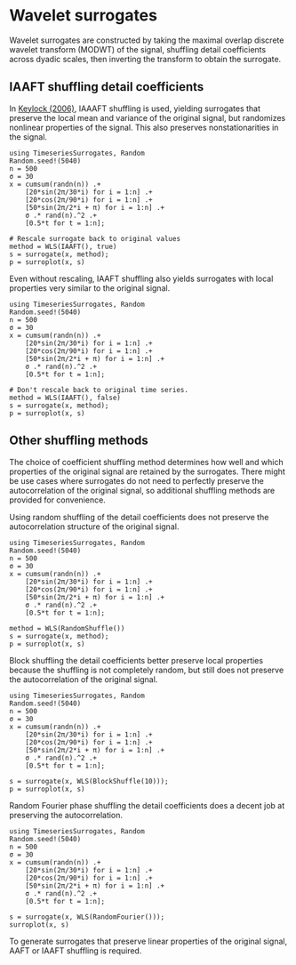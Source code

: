 # Wavelet surrogates

Wavelet surrogates are constructed by taking the maximal overlap 
discrete wavelet transform (MODWT) of the signal, shuffling detail 
coefficients across dyadic scales, then inverting the transform to 
obtain the surrogate. 

## IAAFT shuffling detail coefficients

In [Keylock (2006)](https://journals.aps.org/pre/abstract/10.1103/PhysRevE.73.036707), 
IAAAFT shuffling is used, yielding surrogates that preserve the local mean and 
variance of the original signal, but randomizes nonlinear properties of the signal.
This also preserves nonstationarities in the signal.

```@example MAIN
using TimeseriesSurrogates, Random
Random.seed!(5040)
n = 500
σ = 30
x = cumsum(randn(n)) .+ 
    [20*sin(2π/30*i) for i = 1:n] .+ 
    [20*cos(2π/90*i) for i = 1:n] .+
    [50*sin(2π/2*i + π) for i = 1:n] .+ 
    σ .* rand(n).^2 .+ 
    [0.5*t for t = 1:n];

# Rescale surrogate back to original values
method = WLS(IAAFT(), true)
s = surrogate(x, method);
p = surroplot(x, s)
```

Even without rescaling, IAAFT shuffling also yields surrogates with local properties 
very similar to the original signal.

```@example MAIN
using TimeseriesSurrogates, Random
Random.seed!(5040)
n = 500
σ = 30
x = cumsum(randn(n)) .+ 
    [20*sin(2π/30*i) for i = 1:n] .+ 
    [20*cos(2π/90*i) for i = 1:n] .+
    [50*sin(2π/2*i + π) for i = 1:n] .+ 
    σ .* rand(n).^2 .+ 
    [0.5*t for t = 1:n];

# Don't rescale back to original time series.
method = WLS(IAAFT(), false)
s = surrogate(x, method);
p = surroplot(x, s)
```

## Other shuffling methods

The choice of coefficient shuffling method determines how well and 
which properties of the original signal are retained by the surrogates. 
There might be use cases where surrogates do not need to perfectly preserve the 
autocorrelation of the original signal, so additional shuffling 
methods are provided for convenience.

Using random shuffling of the detail coefficients does not preserve the 
autocorrelation structure of the original signal. 

```@example MAIN
using TimeseriesSurrogates, Random
Random.seed!(5040)
n = 500
σ = 30
x = cumsum(randn(n)) .+ 
    [20*sin(2π/30*i) for i = 1:n] .+ 
    [20*cos(2π/90*i) for i = 1:n] .+
    [50*sin(2π/2*i + π) for i = 1:n] .+ 
    σ .* rand(n).^2 .+ 
    [0.5*t for t = 1:n];

method = WLS(RandomShuffle())
s = surrogate(x, method);
p = surroplot(x, s)
```


Block shuffling the detail coefficients better preserve local properties
because the shuffling is not completely random, but still does not 
preserve the autocorrelation of the original signal.

```@example MAIN
using TimeseriesSurrogates, Random
Random.seed!(5040)
n = 500
σ = 30
x = cumsum(randn(n)) .+ 
    [20*sin(2π/30*i) for i = 1:n] .+ 
    [20*cos(2π/90*i) for i = 1:n] .+
    [50*sin(2π/2*i + π) for i = 1:n] .+ 
    σ .* rand(n).^2 .+ 
    [0.5*t for t = 1:n];

s = surrogate(x, WLS(BlockShuffle(10)));
p = surroplot(x, s)
```


Random Fourier phase shuffling the detail coefficients does a decent job at preserving
the autocorrelation.

```@example MAIN
using TimeseriesSurrogates, Random
Random.seed!(5040)
n = 500
σ = 30
x = cumsum(randn(n)) .+ 
    [20*sin(2π/30*i) for i = 1:n] .+ 
    [20*cos(2π/90*i) for i = 1:n] .+
    [50*sin(2π/2*i + π) for i = 1:n] .+ 
    σ .* rand(n).^2 .+ 
    [0.5*t for t = 1:n];

s = surrogate(x, WLS(RandomFourier()));
surroplot(x, s)
```

To generate surrogates that preserve linear properties of the original signal, AAFT or IAAFT shuffling is required.



